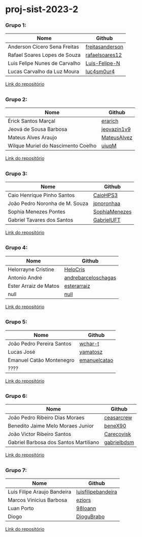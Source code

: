 # proj-sist-2023-2

### Grupo 1:

|Nome|Github|
|---|---|
|Anderson Cícero Sena Freitas|[freitasanderson](https://github.com/freitasanderson)|
|Rafael Soares Lopes de Souza|[rafaelsoares12](https://github.com/rafaelsoares12)|
|Luis Felipe Nunes de Carvalho|[Luis-Felipe-N](https://github.com/Luis-Felipe-N)|
|Lucas Carvalho da Luz Moura|[luc4sm0ur4](https://github.com/luc4sm0ur4)|

[Link do repositório](https://github.com/freitasanderson/PS-TvBox)
##
### Grupo 2:

|Nome|Github|
|---|---|
|Érick Santos Marçal|[erarich](https://github.com/erarich)|
|Jeová de Sousa Barbosa|[jeovazin1v9](https://github.com/jeovazin1v9)|
|Mateus Alves Araujo|[MateusAlvez](https://github.com/MateusAlvez)|
|Wilque Muriel do Nascimento Coelho|[uiuqM](https://github.com/uiuqM)|

[Link do repositório](https://github.com/erarich/projeto_de_sistemas)
##
### Grupo 3:

|Nome|Github|
|---|---|
|Caio Henrique Pinho Santos|[CaioHPS3](https://github.com/CaioHPS3)|
|João Pedro Noronha de M. Souza|[jpnoronhaa](https://github.com/jpnoronhaa)|
|Sophia Menezes Pontes|[SophiaMenezes](https://github.com/SophiaMenezes)|
|Gabriel Tavares dos Santos|[GabrielUFT](https://github.com/GabrielUFT)|

[Link do repositório](https://github.com/CaioHPS3/projeto_de_sistemas)

##
### Grupo 4:
|Nome|Github|
|---|---|
|Helorrayne Cristine|[HeloCris](https://github.com/HeloCris)|
|Antonio André|[andrebarceloschagas](https://github.com/andrebarceloschagas)|
|Ester Arraiz de Matos|[esterarraiz](https://github.com/esterarraiz)|
|null|[null](null)|

[Link do repositório](https://github.com/HeloCris/projeto-ps-2023-2.git)

##
### Grupo 5:

|Nome|Github|
|---|---|
|João Pedro Pereira Santos|[wchar-t](https://github.com/wchar-t)|
|Lucas José |[yamatosz](https://github.com/yamatosz)|
|Emanuel Catão Montenegro|[emanuelcatao](https://github.com/emanuelcatao)|
| ???? ||

[Link do repositório](https://github.com/wchar-t/projeto_de_sistemas)
##
### Grupo 6:

|Nome|Github|
|---|---|
|João Pedro Ribeiro Dias Moraes|[ceasarcrew](https://github.com/CaesarCrew)|
|Benedito Jaime Melo Moraes Junior|[beneX90](https://github.com/beneX90)|
|João Victor Ribeiro Santos|[Carecovisk](https://github.com/Carecovsik)|
|Gabriel Barbosa dos Santos Martiliano|[gabrielbdsm](https://github.com/gabrielbdsm)|

[Link do repositório](https://github.com/CaesarCrew/TVBOX-Project)

##
### Grupo 7:

|Nome|Github|
|---|---|
|Luis Filipe Araujo Bandeira|[luisfilipebandeira](https://github.com/luisfilipebandeira)|
|Marcos Vinicius Barbosa|[eziors](https://github.com/eziors)|
|Luan Porto|[98loann](https://github.com/98loann)|
|Diogo|[DioguBrabo](https://github.com/DioguBrabo)|

[Link do repositório](https://github.com/luisfilipebandeira/tv_box_app)
